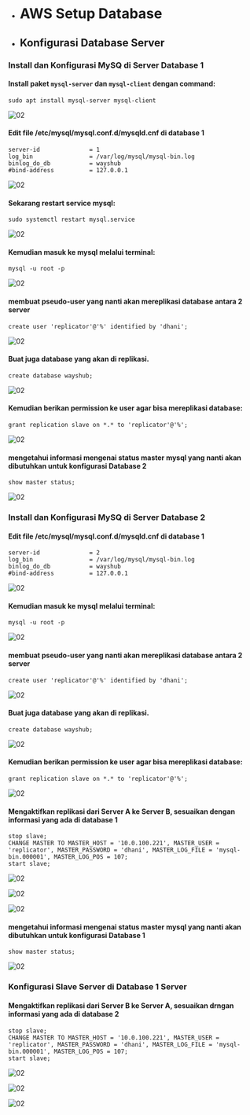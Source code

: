 * # AWS Setup Database

* ## Konfigurasi Database Server
### Install dan Konfigurasi MySQ di Server Database 1

#### Install paket `mysql-server` dan `mysql-client` dengan command:
```
sudo apt install mysql-server mysql-client
```
![02](assets/Selection_657.png)

####  Edit file /etc/mysql/mysql.conf.d/mysqld.cnf di database 1
```
server-id              = 1
log_bin                = /var/log/mysql/mysql-bin.log
binlog_do_db           = wayshub
#bind-address          = 127.0.0.1
```
![02](assets/Selection_658.png)

####  Sekarang restart service mysql:
```
sudo systemctl restart mysql.service
```
![02](assets/Selection_659.png)

####  Kemudian masuk ke mysql melalui terminal:
```
mysql -u root -p
```
![02](assets/Selection_660.png)

#### membuat pseudo-user yang nanti akan mereplikasi database antara 2 server
```
create user 'replicator'@'%' identified by 'dhani';
```
![02](assets/Selection_661.png)

####  Buat juga database yang akan di replikasi.
```
create database wayshub;
```
![02](assets/Selection_662.png)

####  Kemudian berikan permission ke user agar bisa mereplikasi database:
```
grant replication slave on *.* to 'replicator'@'%';
```
![02](assets/Selection_663.png)

####  mengetahui informasi mengenai status master mysql yang nanti akan dibutuhkan untuk konfigurasi Database 2
```
show master status;
```
![02](assets/Selection_664.png)

### Install dan Konfigurasi MySQ di Server Database 2

####  Edit file /etc/mysql/mysql.conf.d/mysqld.cnf di database 1
```
server-id              = 2
log_bin                = /var/log/mysql/mysql-bin.log
binlog_do_db           = wayshub
#bind-address          = 127.0.0.1
```
![02](assets/Selection_665.png)


####  Kemudian masuk ke mysql melalui terminal:
```
mysql -u root -p
```
![02](assets/Selection_666.png)

#### membuat pseudo-user yang nanti akan mereplikasi database antara 2 server
```
create user 'replicator'@'%' identified by 'dhani';
```
![02](assets/Selection_667.png)

####  Buat juga database yang akan di replikasi.
```
create database wayshub;
```
![02](assets/Selection_668.png)

####  Kemudian berikan permission ke user agar bisa mereplikasi database:
```
grant replication slave on *.* to 'replicator'@'%';
```
![02](assets/Selection_669.png)

####  Mengaktifkan replikasi dari Server A ke Server B, sesuaikan dengan informasi yang ada di database 1
```
stop slave; 
CHANGE MASTER TO MASTER_HOST = '10.0.100.221', MASTER_USER = 'replicator', MASTER_PASSWORD = 'dhani', MASTER_LOG_FILE = 'mysql-bin.000001', MASTER_LOG_POS = 107; 
start slave; 
```
![02](assets/Selection_671.png)

![02](assets/Selection_672.png)

![02](assets/Selection_673.png)

####  mengetahui informasi mengenai status master mysql yang nanti akan dibutuhkan untuk konfigurasi Database 1
```
show master status;
```
![02](assets/Selection_674.png)

### Konfigurasi Slave Server di Database 1 Server

####  Mengaktifkan replikasi dari Server B ke Server A, sesuaikan drngan informasi yang ada di database 2
```
stop slave; 
CHANGE MASTER TO MASTER_HOST = '10.0.100.221', MASTER_USER = 'replicator', MASTER_PASSWORD = 'dhani', MASTER_LOG_FILE = 'mysql-bin.000001', MASTER_LOG_POS = 107; 
start slave; 
```

![02](assets/Selection_676.png)

![02](assets/Selection_677.png)

![02](assets/Selection_678.png)

 
